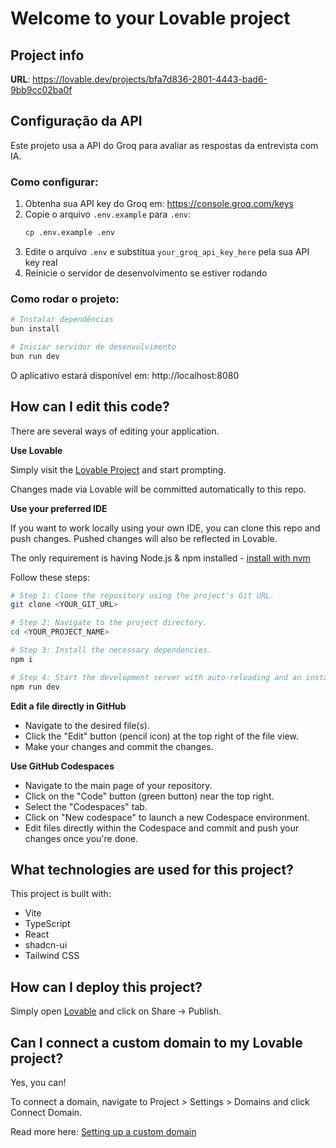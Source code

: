 # Welcome to your Lovable project

## Project info

**URL**: https://lovable.dev/projects/bfa7d836-2801-4443-bad6-9bb9cc02ba0f

## Configuração da API

Este projeto usa a API do Groq para avaliar as respostas da entrevista com IA.

### Como configurar:

1. Obtenha sua API key do Groq em: https://console.groq.com/keys
2. Copie o arquivo `.env.example` para `.env`:
   ```sh
   cp .env.example .env
   ```
3. Edite o arquivo `.env` e substitua `your_groq_api_key_here` pela sua API key real
4. Reinicie o servidor de desenvolvimento se estiver rodando

### Como rodar o projeto:

```sh
# Instalar dependências
bun install

# Iniciar servidor de desenvolvimento
bun run dev
```

O aplicativo estará disponível em: http://localhost:8080

## How can I edit this code?

There are several ways of editing your application.

**Use Lovable**

Simply visit the [Lovable Project](https://lovable.dev/projects/bfa7d836-2801-4443-bad6-9bb9cc02ba0f) and start prompting.

Changes made via Lovable will be committed automatically to this repo.

**Use your preferred IDE**

If you want to work locally using your own IDE, you can clone this repo and push changes. Pushed changes will also be reflected in Lovable.

The only requirement is having Node.js & npm installed - [install with nvm](https://github.com/nvm-sh/nvm#installing-and-updating)

Follow these steps:

```sh
# Step 1: Clone the repository using the project's Git URL.
git clone <YOUR_GIT_URL>

# Step 2: Navigate to the project directory.
cd <YOUR_PROJECT_NAME>

# Step 3: Install the necessary dependencies.
npm i

# Step 4: Start the development server with auto-reloading and an instant preview.
npm run dev
```

**Edit a file directly in GitHub**

- Navigate to the desired file(s).
- Click the "Edit" button (pencil icon) at the top right of the file view.
- Make your changes and commit the changes.

**Use GitHub Codespaces**

- Navigate to the main page of your repository.
- Click on the "Code" button (green button) near the top right.
- Select the "Codespaces" tab.
- Click on "New codespace" to launch a new Codespace environment.
- Edit files directly within the Codespace and commit and push your changes once you're done.

## What technologies are used for this project?

This project is built with:

- Vite
- TypeScript
- React
- shadcn-ui
- Tailwind CSS

## How can I deploy this project?

Simply open [Lovable](https://lovable.dev/projects/bfa7d836-2801-4443-bad6-9bb9cc02ba0f) and click on Share -> Publish.

## Can I connect a custom domain to my Lovable project?

Yes, you can!

To connect a domain, navigate to Project > Settings > Domains and click Connect Domain.

Read more here: [Setting up a custom domain](https://docs.lovable.dev/features/custom-domain#custom-domain)
